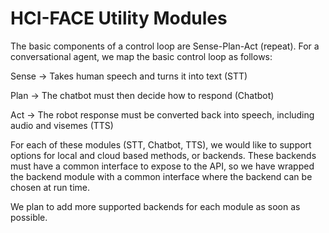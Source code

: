 # HCI-FACE Utility Modules

The basic components of a control loop are Sense-Plan-Act (repeat). For a conversational agent, we map the basic control loop as follows:

Sense -> Takes human speech and turns it into text (STT)

Plan -> The chatbot must then decide how to respond (Chatbot)

Act -> The robot response must be converted back into speech, including audio and visemes (TTS)

For each of these modules (STT, Chatbot, TTS), we would like to support options for local and cloud based methods, or backends. These backends must have a common interface to expose to the API, so we have wrapped the backend module with a common interface where the backend can be chosen at run time.

We plan to add more supported backends for each module as soon as possible.

